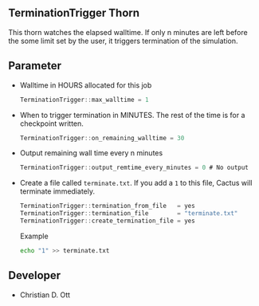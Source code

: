 ## TerminationTrigger Thorn

This thorn watches the elapsed walltime. If only n minutes are left before the some limit set by the user, it triggers termination of the simulation.

## Parameter

- Walltime in HOURS allocated for this job
	```c
	TerminationTrigger::max_walltime = 1
	```
- When to trigger termination in MINUTES. The rest of the time is for a checkpoint written.
	```c
	TerminationTrigger::on_remaining_walltime = 30
	```
- Output remaining wall time every n minutes
	```c
	TerminationTrigger::output_remtime_every_minutes = 0 # No output
	```
- Create a file called `terminate.txt`. If you add a `1` to this file, Cactus will terminate immediately.
	```c
	TerminationTrigger::termination_from_file   = yes
	TerminationTrigger::termination_file        = "terminate.txt"
	TerminationTrigger::create_termination_file = yes
	```
	Example
	```bash
	echo "1" >> terminate.txt
	```

## Developer

- Christian D. Ott